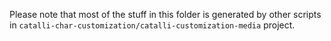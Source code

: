 Please note that most of the stuff in this folder
is generated by other scripts in
`catalli-char-customization/catalli-customization-media` project.
